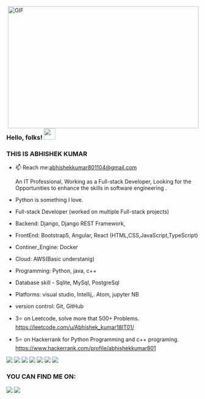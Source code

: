 <img align="right" alt="GIF" src="https://c.tenor.com/-UygBh3nnfEAAAAM/coding.gif" width="500" height="320" />


### Hello, folks! <img src="https://raw.githubusercontent.com/MartinHeinz/MartinHeinz/master/wave.gif" width="30px">
### THIS IS ABHISHEK KUMAR

- 📫 Reach me:abhishekkumar801104@gmail.com

   An IT Professional, Working as a Full-stack Developer, Looking for the Opportunities to enhance the skills in software engineering .
- Python is something I love.
- Full-stack Developer (worked on multiple Full-stack projects)
- Backend: Django, Django REST Framework, 
- FrontEnd: Bootstrap5, Angular, React (HTML,CSS,JavaScript,TypeScript)
- Continer_Engine: Docker
- Cloud: AWS(Basic understanig)
- Programming: Python, java, c++ 
- Database skill - Sqlite, MySql, PostgreSql
- Platforms: visual studio, Intellij,. Atom,  jupyter NB 
- version control: Git, GitHub
 
-  3⭐ on Leetcode, solve more that 500+ Problems. https://leetcode.com/u/Abhishek_kumar18IT01/
- 5⭐ on Hackerrank for Python Programming and c++ programing. https://www.hackerrank.com/profile/abhishekkumar801
 
 
 ![](https://img.shields.io/badge/CODE-PYTHON-informational?style=flat&logo=<LOGO_NAME>&logoColor=white&color=2bbc8a) ![](https://img.shields.io/badge/DEVELOPMENT-JAVASCRIPT-informational?style=flat&logo=<LOGO_NAME>&logoColor=white&color=2bbc8a) ![](https://img.shields.io/badge/DEVELOPMENT-HTML-informational?style=flat&logo=<LOGO_NAME>&logoColor=white&color=2bbc8a) ![](https://img.shields.io/badge/DEVELOPMENT-CSS-informational?style=flat&logo=<LOGO_NAME>&logoColor=white&color=2bbc8a) ![](https://img.shields.io/badge/DEVELOPMENT-NODEJS-informational?style=flat&logo=<LOGO_NAME>&logoColor=white&color=2bbc8a) ![](https://img.shields.io/badge/DATABASE-MONGODB-informational?style=flat&logo=<LOGO_NAME>&logoColor=white&color=2bbc8a) ![](https://img.shields.io/badge/DATABASE-SQL-informational?style=flat&logo=<LOGO_NAME>&logoColor=white&color=2bbc8a)









<!-- Links to your social media accounts -->

### YOU CAN FIND ME ON:
<p >

<a href = "https://www.linkedin.com/in/coderabhishek"> <img src="https://img.icons8.com/fluent/48/000000/linkedin.png"/></a> <a href = "https://www.instagram.com/abhishek/"><img src="https://img.icons8.com/fluent/48/000000/instagram-new.png"/></a>  


</p>
